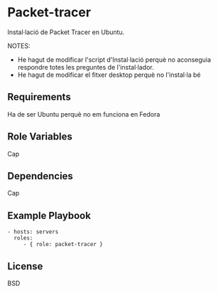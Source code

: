 Packet-tracer
===============

Instal·lació de Packet Tracer en Ubuntu. 

NOTES: 

* He hagut de modificar l'script d'Instal·lació perquè no aconseguia respondre totes les preguntes de l'instal·lador.
* He hagut de modificar el fitxer desktop perquè no l'instal·la bé

Requirements
------------

Ha de ser Ubuntu perquè no em funciona en Fedora

Role Variables
--------------

Cap

Dependencies
------------

Cap

Example Playbook
----------------

    - hosts: servers
      roles:
         - { role: packet-tracer }

License
-------

BSD

